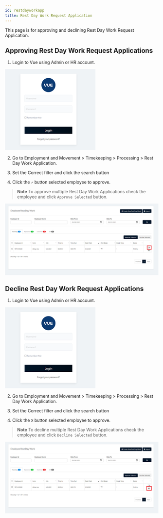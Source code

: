 ```yaml
---
id: restdayworkapp
title: Rest Day Work Request Application
---
```

This page is for approving and declining Rest Day Work Request Application.

## Approving Rest Day Work Request Applications 

1. Login to Vue using Admin or HR account. 

![alt-text](assets/Picture2.png)

2. Go to Employment and Movement > Timekeeping > Processing > Rest Day Work Application.

3. Set the Correct filter and click the search button

4. Click the `✓` button selected employee to approve.

> **Note** To approve multiple Rest Day Work Applications check the employee and click `Approve Selected` button.

![alt-text](assets/restd/4.png) 

 ## Decline Rest Day Work Request Applications 
 
 1. Login to Vue using Admin or HR account. 

![alt-text](assets/Picture2.png)

2. Go to Employment and Movement > Timekeeping > Processing > Rest Day Work Application.

3. Set the Correct filter and click the search button

4. Click the `X` button selected employee to approve.

> **Note** To decline multiple Rest Day Work Applications check the employee and click `Decline Selected` button.

![alt-text](assets/restd/5.png) 
